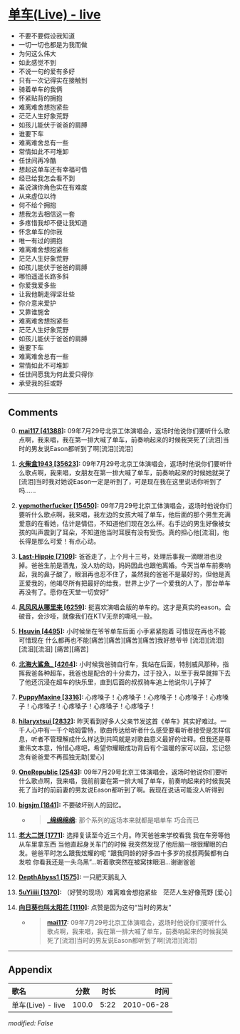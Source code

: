 # [单车(Live) - live](https://music.163.com/song?id=64561)

* 不要不要假设我知道
* 一切一切也都是为我而做
* 为何这么伟大
* 如此感觉不到
* 不说一句的爱有多好
* 只有一次记得实在接触到
* 骑着单车的我俩
* 怀紧贴背的拥抱
* 难离难舍想抱紧些
* 茫茫人生好象荒野
* 如孩儿能伏于爸爸的肩膊
* 谁要下车
* 难离难舍总有一些
* 常情如此不可堆卸
* 任世间再冷酷
* 想起这单车还有幸福可借
* 经已给我怎会看不到
* 虽说演你角色实在有难度
* 从来虚位以待
* 何不给个拥抱
* 想我怎去相信这一套
* 多疼惜我却不便让我知道
* 怀念单车的你我
* 唯一有过的拥抱
* 难离难舍想抱紧些
* 茫茫人生好象荒野
* 如孩儿能伏于爸爸的肩膊
* 哪怕遥遥长路多斜
* 你爱我爱多些
* 让我他朝走得坚壮些
* 你介意来爱护
* 又靠谁施舍
* 难离难舍想抱紧些
* 茫茫人生好象荒野
* 如孩儿能伏于爸爸的肩膊
* 谁要下车
* 难离难舍总有一些
* 常情如此不可堆卸
* 任世间愿我为何此爱只得你
* 承受我的狂或野


---

## Comments
0. **[mai117 \[41388\]](https://music.163.com/#/user/home?id=37927341):** 09年7月29号北京工体演唱会，返场时他说你们要听什么歌点啊，我来唱，我在第一排大喊了单车，前奏响起来的时候我哭死了[流泪]当时的男友说Eason都听到了啊[流泪][流泪]

1. **[火柴盒1943 \[35623\]](https://music.163.com/#/user/home?id=2940609):** 09年7月29号北京工体演唱会，返场时他说你们要听什么歌点啊，我来唱，女朋友在第一排大喊了单车，前奏响起来的时候她就哭了[流泪]当时我对她说Eason一定是听到了，可是现在我在这里说话你听到了吗……

2. **[yepmotherfucker \[15450\]](https://music.163.com/#/user/home?id=45504333):** 09年7月29号北京工体演唱会，返场时他说你们要听什么歌点啊，我来唱，我左边的女孩大喊了单车，他后面的那个男生充满爱意的在看她，估计是情侣，不知道他们现在怎么样。右手边的男生好像被女孩的叫声震到了耳朵，不知道他当时耳膜有没有受伤。真的担心他[流泪]，他长得是那么可爱！有点心动。

3. **[Last-Hippie \[7109\]](https://music.163.com/#/user/home?id=436988735):** 爸爸走了，上个月十三号，处理后事我一滴眼泪也没掉。爸爸生前是酒鬼，没人劝的动，妈妈因此也跟他离婚。今天当单车前奏响起，我的鼻子酸了，眼泪再也忍不住了，虽然我的爸爸不是最好的，但他是真正爱我的，他竭尽所有把最好的给我，世界上少了一个爱我的人了，那台单车再没有了。愿你在天堂一切安好”

4. **[风风风从哪里来 \[6259\]](https://music.163.com/#/user/home?id=48528100):** 挺喜欢演唱会版的单车的。这才是真实的eason。会破音，会沙哑，就像我们在KTV无奈的嘶吼一般。

5. **[Hsuvin \[4495\]](https://music.163.com/#/user/home?id=89503097):** 小时候坐在爷爷单车后面 小手紧紧抱着 可惜现在再也不能  可惜现在 什么都再也不能[痛苦][痛苦][痛苦][痛苦]我好想爷爷 [流泪][流泪][流泪][流泪] [痛苦][痛苦]

6. **[北海大鯊魚_ \[4264\]](https://music.163.com/#/user/home?id=121797372):** 小时候我爸骑自行车，我站在后面，特别威风那种，指挥我爸各种超车，我爸也是配合的十分卖力，过于投入，以至于我早就摔下去了他还沉浸在超车的快乐里，直到后面的叔叔骑车追上他说你儿子掉了

7. **[PuppyMaxine \[3316\]](https://music.163.com/#/user/home?id=16910977):** 心疼嗓子！心疼嗓子！心疼嗓子！心疼嗓子！心疼嗓子！心疼嗓子！心疼嗓子！心疼嗓子！心疼嗓子！

8. **[hilaryxtsui \[2832\]](https://music.163.com/#/user/home?id=58160666):** 昨天看到好多人父亲节发这首《单车》其实好难过。一千人心中有一千个哈姆雷特，歌曲传达给听者什么感受要看听者接受是怎样信息，听者不管理解成什么样达到共鸣就是对歌曲意义最好的诠释。但我还是尊重伟文本意，怜惜心疼吧，希望你耀眼成功背后有个温暖的家可以回，忘记怨念有爸爸爱不再孤独无助[爱心]

9. **[OneRepublic \[2543\]](https://music.163.com/#/user/home?id=3400979):**  09年7月29号北京工体演唱会，返场时他说你们要听什么歌点啊，我来唱，我前前妻在第一排大喊了单车，前奏响起来的时候我哭死了当时的前前妻的男友说Eason都听到了啊。我现在说话可能没人听得到

10. **[bigsjm \[1841\]](https://music.163.com/#/user/home?id=47401020):** 不要破坏别人的回忆。
	* > **[_绵绵绵绵](https://music.163.com/#/user/home?id=76356287):** 那个系列的返场本来就都是唱单车 巧合而已

11. **[老大二饼 \[1771\]](https://music.163.com/#/user/home?id=295140893):** 选择复读至今近三个月。昨天爸爸来学校看我 我在车旁等他从车里拿东西 当他直起身关车门的时候 我突然发现了他后脑一根很耀眼的白发。爸爸平时怎么跟我炫耀的呢 “跟我同龄的好多四十多岁的叔叔两鬓都有白发啦 你看我还是一头乌黑”…听着歌突然在被窝抹眼泪…谢谢爸爸

12. **[DepthAbyss1 \[1575\]](https://music.163.com/#/user/home?id=59875009):** 一只肥天鹅乱入

13. **[5uYiiiii \[1370\]](https://music.163.com/#/user/home?id=6227183):** （好赞的现场）难离难舍想抱紧些　茫茫人生好像荒野 [爱心]

14. **[向日葵也叫太阳花 \[1110\]](https://music.163.com/#/user/home?id=566345301):** 点赞是因为这句“当时的男友”
	* > **[mai117](https://music.163.com/#/user/home?id=37927341):** 09年7月29号北京工体演唱会，返场时他说你们要听什么歌点啊，我来唱，我在第一排大喊了单车，前奏响起来的时候我哭死了[流泪]当时的男友说Eason都听到了啊[流泪][流泪]



---

## Appendix

|歌名|分数|时长|时间|
|:---|:---:|---:|---:|
|单车(Live) - live|100.0|5:22|2010-06-28

*modified: False*